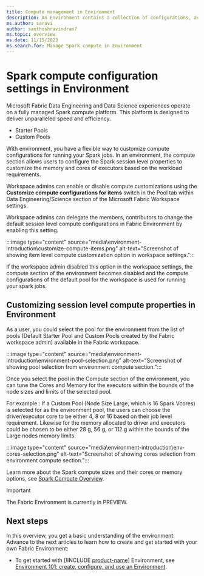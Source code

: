 ```yaml
---
title: Compute management in Environment
description: An Environment contains a collection of configurations, and one of them is the Spark compute properties, which allow users to configure the Spark session once attached by Notebooks and Spark jobs
ms.author: saravi
author: santhoshravindran7
ms.topic: overview
ms.date: 11/15/2023
ms.search.for: Manage Spark compute in Environment
---
```


# Spark compute configuration settings in Environment

Microsoft Fabric Data Engineering and Data Science experiences operate on a fully managed Spark compute platform. This platform is designed to deliver unparalleled speed and efficiency.

- Starter Pools
- Custom Pools

With environment, you have a flexible way to customize compute configurations for running your Spark jobs. In an environment, the compute section allows users to configure the Spark session level properties to customize the memory and cores of executors based on the workload requirements.

Workspace admins can enable or disable compute customizations using the **Customize compute configurations for items** switch in the Pool tab within Data Engineering/Science section of the Microsoft Fabric Workspace settings.

Workspace admins can delegate the members, contributors to change the default session level compute configurations in Fabric Environment by enabling this setting.

:::image type="content" source="media\environment-introduction\customize-compute-items.png" alt-text="Screenshot of showing item level compute customization option in workspace settings.":::

If the workspace admin disabled this option in the workspace settings, the compute section of the environment becomes disabled and the compute configurations of the default pool for the workspace is used for running your spark jobs.

## Customizing session level compute properties in Environment

As a user, you could select the pool for the environment from the list of pools (Default Starter Pool and Custom Pools created by the Fabric workspace admin) available in the Fabric workspace.

:::image type="content" source="media\environment-introduction\environment-pool-selection.png" alt-text="Screenshot of showing pool selection from environment compute section.":::

Once you select the pool in the Compute section of the environment, you can tune the Cores and Memory for the executors within the bounds of the node sizes and limits of the selected pool.

For example : If a Custom Pool (Node Size Large, which is 16 Spark Vcores) is selected for as the environment pool, the users can choose the driver/executor core to be either 4, 8 or 16 based on their job level requirement. Likewise for the memory allocated to driver and executors could be chosen to be either 28 g, 56 g, or 112 g within the bounds of the Large nodes memory limits.

:::image type="content" source="media\environment-introduction\env-cores-selection.png" alt-text="Screenshot of showing cores selection from environment compute section.":::

Learn more about the Spark compute sizes and their cores or memory options, see [Spark Compute Overview](spark-compute.md).

> [!IMPORTANT]
> The Fabric Environment is currently in PREVIEW.

## Next steps

In this overview, you get a basic understanding of the environment. Advance to the next articles to learn how to create and get started with your own Fabric Environment:

- To get started with [!INCLUDE [product-name](../includes/product-name.md)] Environment, see [Environment 101: create, configure, and use an Environment](create-and-use-environment.md).
